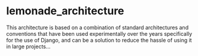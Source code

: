# lemonade_architecture
This architecture is based on a combination of standard architectures and conventions that have been used experimentally over the years specifically for the use of Django, and can be a solution to reduce the hassle of using it in large projects...
